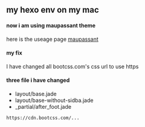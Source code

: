 ## my hexo env on my mac

#### now i am using maupassant theme 
here is the useage page [maupassant](https://www.haomwei.com/technology/maupassant-hexo.html)

#### my fix

I have changed all bootcss.com's css url to use https

#### three file i have changed

* layout/base.jade
* layout/base-without-sidba.jade
* _partial/after_foot.jade

``` plain
https://cdn.bootcss.com/...
```
